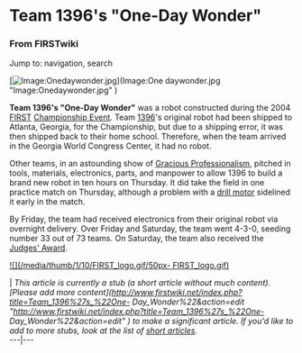 # Team 1396's "One-Day Wonder"

### From FIRSTwiki

Jump to: navigation, search

[![Image:Onedaywonder.jpg](/media/2/25/Onedaywonder.jpg)](Image:One
daywonder.jpg "Image:Onedaywonder.jpg" )

**Team 1396's "One-Day Wonder"** was a robot constructed during the 2004 [FIRST](FIRST "FIRST" ) [Championship Event](Championship_Event "Championship Event" ). Team [1396](1396 "1396" )'s original robot had been shipped to Atlanta, Georgia, for the Championship, but due to a shipping error, it was then shipped back to their home school. Therefore, when the team arrived in the Georgia World Congress Center, it had no robot. 

Other teams, in an astounding show of [Gracious
Professionalism](Gracious_professionalism "Gracious
professionalism" ), pitched in tools, materials, electronics, parts, and
manpower to allow 1396 to build a brand new robot in ten hours on Thursday. It
did take the field in one practice match on Thursday, although a problem with
a [drill motor](Drill_motor "Drill motor" ) sidelined it early in
the match.

By Friday, the team had received electronics from their original robot via
overnight delivery. Over Friday and Saturday, the team went 4-3-0, seeding
number 33 out of 73 teams. On Saturday, the team also received the [Judges'
Award](Judges%27_Award "Judges' Award" ).

  

[![](/media/thumb/1/10/FIRST_logo.gif/50px-
FIRST_logo.gif)](Image:FIRST_logo.gif "" )

|  _This article is currently a stub (a short article without much content).
[Please add more
content](http://www.firstwiki.net/index.php?title=Team_1396%27s_%22One-
Day_Wonder%22&action=edit
"http://www.firstwiki.net/index.php?title=Team_1396%27s_%22One-
Day_Wonder%22&action=edit" ) to make a significant article. If you'd like to
add to more stubs, look at the list of [short
articles](Special:Shortpages "Special:Shortpages" )._  
---|---  
  
